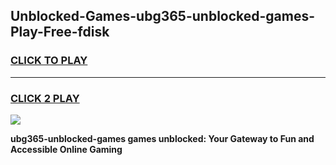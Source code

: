 
## Unblocked-Games-ubg365-unblocked-games-Play-Free-fdisk
<h3>
<a href="https://premium76.site?title=ubg365-unblocked-games&ref=18A">CLICK TO PLAY</a></h3>
<hr>

<h3>
<a href="https://premium76.site?title=ubg365-unblocked-games&ref=18A">CLICK 2 PLAY</a>
  
</h3>

<a href="https://premium76.site?title=ubg365-unblocked-games&ref=18A"><img src="https://clearcache.store/games.png"></a>


**ubg365-unblocked-games games unblocked: Your Gateway to Fun and Accessible Online Gaming**
